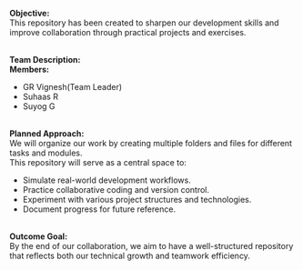 <b>Objective:</b><br>
This repository has been created to sharpen our development skills and improve collaboration through practical projects and exercises.<br><br>

<b>Team Description:</b><br>
<b>Members:</b><br>
- GR Vignesh(Team Leader)<br>
- Suhaas R<br>
- Suyog G<br><br>

<b>Planned Approach:</b><br>
We will organize our work by creating multiple folders and files for different tasks and modules.  
This repository will serve as a central space to:<br>
- Simulate real-world development workflows.<br>
- Practice collaborative coding and version control.<br>
- Experiment with various project structures and technologies.<br>
- Document progress for future reference.<br><br>

<b>Outcome Goal:</b><br>
By the end of our collaboration, we aim to have a well-structured repository that reflects both our technical growth and teamwork efficiency.
